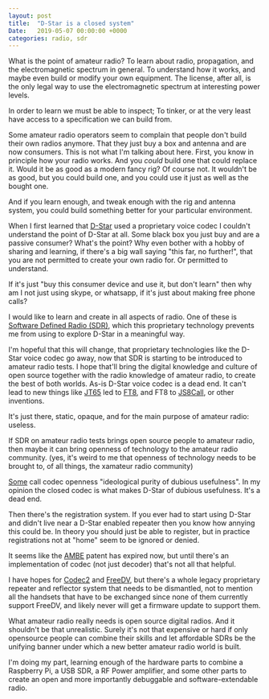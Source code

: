 ```yaml
---
layout: post
title:  "D-Star is a closed system"
Date:   2019-05-07 00:00:00 +0000
categories: radio, sdr
---
```


What is the point of amateur radio? To learn about radio, propagation,
and the electromagnetic spectrum in general. To understand how it
works, and maybe even build or modify your own equipment. The license,
after all, is the only legal way to use the electromagnetic spectrum
at interesting power levels.

In order to learn we must be able to inspect; To tinker, or at the
very least have access to a specification we can build from.

Some amateur radio operators seem to complain that people don't build
their own radios anymore. That they just buy a box and antenna and are
now consumers. This is not what I'm talking about here. First, you
know in principle how your radio works. And you *could* build one that
could replace it. Would it be as good as a modern fancy rig? Of course
not. It wouldn't be as good, but you could build one, and you could
use it just as well as the bought one.

And if you learn enough, and tweak enough with the rig and antenna
system, you could build something better for your particular
environment.

When I first learned that
[D-Star](https://en.wikipedia.org/wiki/D-STAR) used a proprietary
voice codec I couldn't understand the point of D-Star at all. Some
black box you just buy and are a passive consumer? What's the point?
Why even bother with a hobby of sharing and learning, if there's a big
wall saying "this far, no further!", that you are not permitted to
create your own radio for. Or permitted to understand.

If it's just "buy this consumer device and use it, but don't learn"
then why am I not just using skype, or whatsapp, if it's just about
making free phone calls?

I would like to learn and create in all aspects of radio. One of these
is [Software Defined Radio
(SDR)](https://en.wikipedia.org/wiki/Software-defined_radio), which
this proprietary technology prevents me from using to explore D-Star
in a meaningful way.

I'm hopeful that this will change, that proprietary technologies like
the D-Star voice codec go away, now that SDR is starting to be
introduced to amateur radio tests. I hope that'll bring the digital
knowledge and culture of open source together with the radio knowledge
of amateur radio, to create the best of both worlds. As-is D-Star
voice codec is a dead end. It can't lead to new things like
[JT65](https://en.wikipedia.org/wiki/JT65) led to
[FT8](https://en.wikipedia.org/wiki/FT8), and FT8 to
[JS8Call](http://js8call.com/), or other inventions.

It's just there, static, opaque, and for the main purpose of amateur
radio: useless.

If SDR on amateur radio tests brings open source people to amateur
radio, then maybe it can bring openness of technology to the amateur
radio community. (yes, it's weird to me that openness of technology
needs to be brought to, of all things, the xamateur radio community)

[Some](http://www.roblocher.com/whitepapers/dstar.html) call codec
openness "ideological purity of dubious usefulness". In my opinion
the closed codec is what makes D-Star of dubious usefulness. It's a
dead end.

Then there's the registration system. If you ever had to start using
D-Star and didn't live near a D-Star enabled repeater then you know
how annying this could be. In theory you should just be able to
register, but in practice registrations not at "home" seem to be
ignored or denied.

It seems like the
[AMBE](https://en.wikipedia.org/wiki/Multi-Band_Excitation) patent has
expired now, but until there's an implementation of codec (not just
decoder) that's not all that helpful.

I have hopes for [Codec2](https://en.wikipedia.org/wiki/Codec_2) and
[FreeDV](https://freedv.org), but there's a whole legacy proprietary
repeater and reflector system that needs to be dismantled, not to
mention all the handsets that have to be exchanged since none of them
currently support FreeDV, and likely never will get a firmware update
to support them.

What amateur radio really needs is open source digital radios. And it
shouldn't be that unrealistic. Surely it's not that expensive or hard
if only opensource people can combine their skills and let affordable
SDRs be the unifying banner under which a new better amateur radio
world is built.

I'm doing my part, learning enough of the hardware parts to combine a
Raspberry Pi, a USB SDR, a RF Power amplifier, and some other parts to
create an open and more importantly debuggable and software-extendable
radio.
